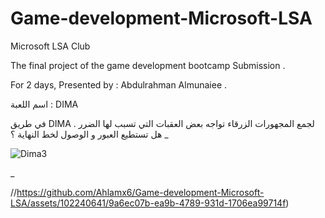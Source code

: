 # Game-development-Microsoft-LSA
Microsoft LSA Club

The final project of the game development bootcamp Submission .  

For 2 days, Presented by : Abdulrahman Almunaiee . 

اسم اللعبة : DIMA

في طريق DIMA لجمع المجهورات الزرقاء تواجه بعض العقبات التي تسبب لها الضرر . 
هل تستطيع العبور و الوصول لخط النهاية ؟
_

![Dima3](https://github.com/Ahlamx6/Game-development-Microsoft-LSA/assets/102240641/ee574294-8243-4199-8711-02fa34ce7c94)

_















//https://github.com/Ahlamx6/Game-development-Microsoft-LSA/assets/102240641/9a6ec07b-ea9b-4789-931d-1706ea99714f)

